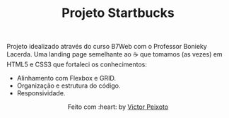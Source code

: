 

<h1 align="center">Projeto Startbucks</h1>

<br>

Projeto idealizado através do curso B7Web com o Professor Bonieky Lacerda.
Uma landing page semelhante ao :coffee: que tomamos (as vezes) em HTML5 e CSS3 que fortaleci os conhecimentos:
- Alinhamento com Flexbox e GRID.
- Organização e estrutura do código.
- Responsividade.



<div style="text-align: center">
Feito com :heart: by <a href="https://github.com/victorpeixoto" target="_blank">Victor Peixoto</a>
</div>

&#xa0;

